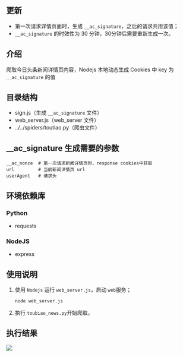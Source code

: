 
## 更新

- 第一次请求详情页面时，生成 `__ac_signature`，之后的请求共用该值；
- `__ac_signature` 的时效性为 30 分钟，30分钟后需要重新生成一次。


## 介绍

爬取今日头条新闻详情页内容，Nodejs 本地动态生成 Cookies 中 key 为 `__ac_signature` 的值



## 目录结构

- sign.js（生成 `__ac_signature` 文件）
- web_server.js（web_server 文件）
- ../../spiders/toutiao.py（爬虫文件）



## __ac_signature 生成需要的参数

```
__ac_nonce	# 第一次请求新闻详情页时，response cookies中获取
url			# 当前新闻详情页 url
userAgent	# 请求头
```



## 环境依赖库

### Python

- requests


### NodeJS

- express



## 使用说明

1.  使用 `Nodejs` 运行 `web_server.js`，启动 `web`服务；

    `node web_server.js`
2.  执行 `toubiao_news.py`开始爬取。



## 执行结果

![](img/result.png)